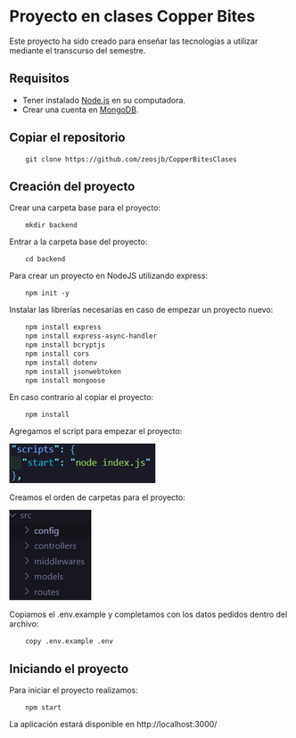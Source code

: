 # Proyecto en clases Copper Bites

Este proyecto ha sido creado para enseñar las tecnologías a utilizar mediante el transcurso del semestre.

## Requisitos
* Tener instalado [Node.js](https://nodejs.org/en/download) en su computadora.
* Crear una cuenta en [MongoDB](https://www.mongodb.com/es).

## Copiar el repositorio

```
    git clone https://github.com/zeosjb/CopperBitesClases
```

## Creación del proyecto


Crear una carpeta base para el proyecto:

```
    mkdir backend
```

Entrar a la carpeta base del proyecto:

```
    cd backend
```

Para crear un proyecto en NodeJS utilizando express:

```
    npm init -y
```

Instalar las librerías necesarias en caso de empezar un proyecto nuevo:

```
    npm install express
    npm install express-async-handler
    npm install bcryptjs
    npm install cors
    npm install dotenv
    npm install jsonwebtoken
    npm install mongoose
```

En caso contrario al copiar el proyecto:

```
    npm install
```

Agregamos el script para empezar el proyecto:

![Imagen Script](/images/Script.png)

Creamos el orden de carpetas para el proyecto:

![Imagen Carpetas](/images/Carpetas.png)

Copiamos el .env.example y completamos con los datos pedidos dentro del archivo:

```
    copy .env.example .env
```

## Iniciando el proyecto

Para iniciar el proyecto realizamos:

```
    npm start
```

La aplicación estará disponible en http://localhost:3000/